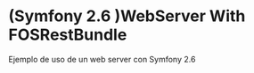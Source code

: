 (Symfony 2.6 )WebServer With FOSRestBundle 
========================
Ejemplo de uso de un web server con Symfony 2.6
